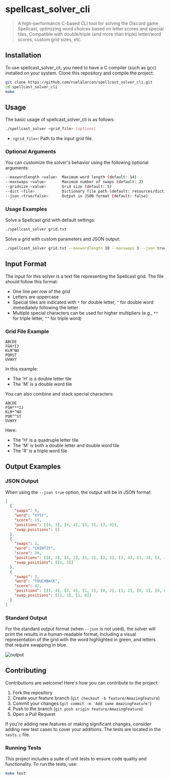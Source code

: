 # spellcast_solver_cli

> A high-performance C-based CLI tool for solving the Discord game Spellcast, optimizing word choices based on letter scores and special tiles. Compatible with double/triple (and more than triple) letter/word scores, custom grid sizes, etc.

## Installation

To use spellcast_solver_cli, you need to have a C compiler (such as gcc) installed on your system. Clone this repository and compile the project:

```bash
git clone https://github.com/ruelalarcon/spellcast_solver_cli.git
cd spellcast_solver_cli
make
```

## Usage

The basic usage of spellcast_solver_cli is as follows:

```bash
./spellcast_solver <grid_file> [options]
```

- `<grid_file>`: Path to the input grid file.

### Optional Arguments

You can customize the solver's behavior using the following optional arguments:

```bash
--maxwordlength <value>  Maximum word length (default: 14)
--maxswaps <value>       Maximum number of swaps (default: 2)
--gridsize <value>       Grid size (default: 5)
--dict <file>            Dictionary file path (default: resources/dictionary.txt)
--json <true/false>      Output in JSON format (default: false)
```

### Usage Examples

Solve a Spellcast grid with default settings:

```bash
./spellcast_solver grid.txt
```

Solve a grid with custom parameters and JSON output:

```bash
./spellcast_solver grid.txt --maxwordlength 10 --maxswaps 3 --json true
```

## Input Format

The input for this solver is a text file representing the Spellcast grid. The file should follow this format:

- One line per row of the grid
- Letters are uppercase
- Special tiles are indicated with `*` for double letter, `^` for double word immediately following the letter
- Multiple special characters can be used for higher multipliers (e.g., `**` for triple letter, `^^` for triple word)

### Grid File Example

```
ABCDE
FGH*IJ
KLM^NO
PQRST
UVWXY
```

In this example:
- The 'H' is a double letter tile
- The 'M' is a double word tile

You can also combine and stack special characters:

```
ABCDE
FGH***IJ
KLM*^NO
PQR^^ST
UVWXY
```

Here:
- The 'H' is a quadruple letter tile
- The 'M' is both a double letter and double word tile
- The 'R' is a triple word tile

## Output Examples

### JSON Output

When using the `--json true` option, the output will be in JSON format:

```json
[
  {
    "swaps": 0,
    "word": "XYST",
    "score": 15,
    "positions": [[4, 3], [4, 4], [3, 3], [3, 4]],
    "swap_positions": []
  },
  {
    "swaps": 1,
    "word": "CHINTZY",
    "score": 36,
    "positions": [[0, 2], [1, 2], [1, 3], [2, 3], [3, 4], [3, 3], [4, 4]],
    "swap_positions": [[3, 3]]
  },
  {
    "swaps": 2,
    "word": "TOUCHBACK",
    "score": 42,
    "positions": [[3, 4], [2, 4], [1, 3], [0, 2], [1, 2], [0, 1], [0, 0], [1, 0], [2, 0]],
    "swap_positions": [[1, 3], [1, 0]]
  }
]
```

### Standard Output

For the standard output format (when `--json` is not used), the solver will print the results in a human-readable format, including a visual representation of the grid with the word highlighted in green, and letters that require swapping in blue.

![output](https://github.com/user-attachments/assets/9b86f90e-fae5-4713-8176-ee2074c6bf34)

## Contributing

Contributions are welcome! Here's how you can contribute to the project:

1. Fork the repository
2. Create your feature branch (`git checkout -b feature/AmazingFeature`)
3. Commit your changes (`git commit -m 'Add some AmazingFeature'`)
4. Push to the branch (`git push origin feature/AmazingFeature`)
5. Open a Pull Request

If you're adding new features or making significant changes, consider adding new test cases to cover your additions. The tests are located in the `tests.c` file.

### Running Tests

This project includes a suite of unit tests to ensure code quality and functionality. To run the tests, use:
   ```bash
   make test
   ```
